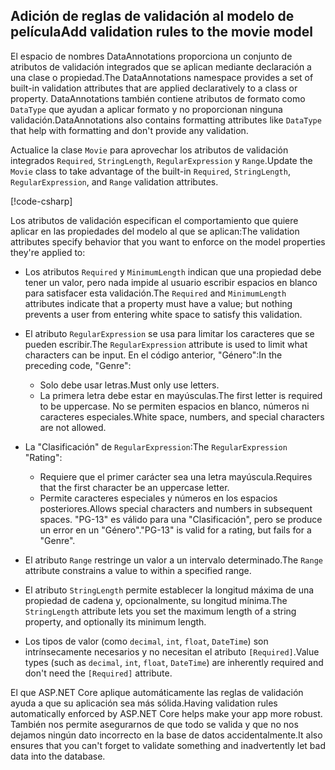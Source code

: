 <!-- USED in RP and MVC tutorial -->

## <a name="add-validation-rules-to-the-movie-model"></a><span data-ttu-id="de3ea-101">Adición de reglas de validación al modelo de película</span><span class="sxs-lookup"><span data-stu-id="de3ea-101">Add validation rules to the movie model</span></span>

<span data-ttu-id="de3ea-102">El espacio de nombres DataAnnotations proporciona un conjunto de atributos de validación integrados que se aplican mediante declaración a una clase o propiedad.</span><span class="sxs-lookup"><span data-stu-id="de3ea-102">The DataAnnotations namespace provides a set of built-in validation attributes that are applied declaratively to a class or property.</span></span> <span data-ttu-id="de3ea-103">DataAnnotations también contiene atributos de formato como `DataType` que ayudan a aplicar formato y no proporcionan ninguna validación.</span><span class="sxs-lookup"><span data-stu-id="de3ea-103">DataAnnotations also contains formatting attributes like `DataType` that help with formatting and don't provide any validation.</span></span>

<span data-ttu-id="de3ea-104">Actualice la clase `Movie` para aprovechar los atributos de validación integrados `Required`, `StringLength`, `RegularExpression` y `Range`.</span><span class="sxs-lookup"><span data-stu-id="de3ea-104">Update the `Movie` class to take advantage of the built-in `Required`, `StringLength`, `RegularExpression`, and `Range` validation attributes.</span></span>

[!code-csharp[](~/tutorials/first-mvc-app/start-mvc/sample/MvcMovie22/Models/MovieDateRatingDA.cs?name=snippet1)]

<span data-ttu-id="de3ea-105">Los atributos de validación especifican el comportamiento que quiere aplicar en las propiedades del modelo al que se aplican:</span><span class="sxs-lookup"><span data-stu-id="de3ea-105">The validation attributes specify behavior that you want to enforce on the model properties they're applied to:</span></span>

* <span data-ttu-id="de3ea-106">Los atributos `Required` y `MinimumLength` indican que una propiedad debe tener un valor, pero nada impide al usuario escribir espacios en blanco para satisfacer esta validación.</span><span class="sxs-lookup"><span data-stu-id="de3ea-106">The `Required` and `MinimumLength` attributes indicate that a property must have a value; but nothing prevents a user from entering white space to satisfy this validation.</span></span>
* <span data-ttu-id="de3ea-107">El atributo `RegularExpression` se usa para limitar los caracteres que se pueden escribir.</span><span class="sxs-lookup"><span data-stu-id="de3ea-107">The `RegularExpression` attribute is used to limit what characters can be input.</span></span> <span data-ttu-id="de3ea-108">En el código anterior, "Género":</span><span class="sxs-lookup"><span data-stu-id="de3ea-108">In the preceding code, "Genre":</span></span>

  * <span data-ttu-id="de3ea-109">Solo debe usar letras.</span><span class="sxs-lookup"><span data-stu-id="de3ea-109">Must only use letters.</span></span>
  * <span data-ttu-id="de3ea-110">La primera letra debe estar en mayúsculas.</span><span class="sxs-lookup"><span data-stu-id="de3ea-110">The first letter is required to be uppercase.</span></span> <span data-ttu-id="de3ea-111">No se permiten espacios en blanco, números ni caracteres especiales.</span><span class="sxs-lookup"><span data-stu-id="de3ea-111">White space, numbers, and special characters are not allowed.</span></span>

* <span data-ttu-id="de3ea-112">La "Clasificación" de `RegularExpression`:</span><span class="sxs-lookup"><span data-stu-id="de3ea-112">The `RegularExpression` "Rating":</span></span>

  * <span data-ttu-id="de3ea-113">Requiere que el primer carácter sea una letra mayúscula.</span><span class="sxs-lookup"><span data-stu-id="de3ea-113">Requires that the first character be an uppercase letter.</span></span>
  * <span data-ttu-id="de3ea-114">Permite caracteres especiales y números en los espacios posteriores.</span><span class="sxs-lookup"><span data-stu-id="de3ea-114">Allows special characters and numbers in  subsequent spaces.</span></span> <span data-ttu-id="de3ea-115">"PG-13" es válido para una "Clasificación", pero se produce un error en un "Género".</span><span class="sxs-lookup"><span data-stu-id="de3ea-115">"PG-13" is valid for a rating, but fails for a "Genre".</span></span>

* <span data-ttu-id="de3ea-116">El atributo `Range` restringe un valor a un intervalo determinado.</span><span class="sxs-lookup"><span data-stu-id="de3ea-116">The `Range` attribute constrains a value to within a specified range.</span></span>
* <span data-ttu-id="de3ea-117">El atributo `StringLength` permite establecer la longitud máxima de una propiedad de cadena y, opcionalmente, su longitud mínima.</span><span class="sxs-lookup"><span data-stu-id="de3ea-117">The `StringLength` attribute lets you set the maximum length of a string property, and optionally its minimum length.</span></span>
* <span data-ttu-id="de3ea-118">Los tipos de valor (como `decimal`, `int`, `float`, `DateTime`) son intrínsecamente necesarios y no necesitan el atributo `[Required]`.</span><span class="sxs-lookup"><span data-stu-id="de3ea-118">Value types (such as `decimal`, `int`, `float`, `DateTime`) are inherently required and don't need the `[Required]` attribute.</span></span>

<span data-ttu-id="de3ea-119">El que ASP.NET Core aplique automáticamente las reglas de validación ayuda a que su aplicación sea más sólida.</span><span class="sxs-lookup"><span data-stu-id="de3ea-119">Having validation rules automatically enforced by ASP.NET Core helps make your app more robust.</span></span> <span data-ttu-id="de3ea-120">También nos permite asegurarnos de que todo se valida y que no nos dejamos ningún dato incorrecto en la base de datos accidentalmente.</span><span class="sxs-lookup"><span data-stu-id="de3ea-120">It also ensures that you can't forget to validate something and inadvertently let bad data into the database.</span></span>
